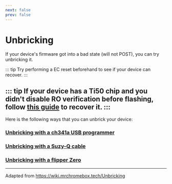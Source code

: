 ```yaml
---
next: false
prev: false
---
```


# Unbricking

If your device's firmware got into a bad state (will not POST), you can try unbricking it.

::: tip
Try performing a EC reset beforehand to see if your device can recover.
:::

::: tip
If your device has a Ti50 chip and you didn't disable RO verification before flashing, follow [this guide](../firmware/ti50-ap-ro.md#recovering-a-device-bricked-due-to-ro-verification) to recover it.
:::
---
Here is the following ways that you can unbrick your device:

### [Unbricking with a ch341a USB programmer](unbrick-ch341a)

### [Unbricking with a Suzy-Q cable](unbrick-suzyq)

### [Unbricking with a flipper Zero](unbrick-flipper)

---

Adapted from <a href="https://wiki.mrchromebox.tech/Unbricking">https://wiki.mrchromebox.tech/Unbricking</a>
